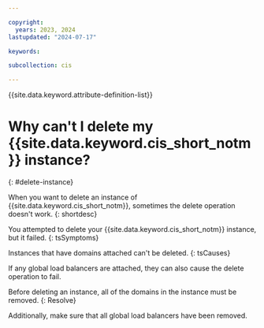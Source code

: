 ```yaml
---

copyright:
  years: 2023, 2024
lastupdated: "2024-07-17"

keywords:

subcollection: cis

---
```


{{site.data.keyword.attribute-definition-list}}

# Why can't I delete my {{site.data.keyword.cis_short_notm}} instance?
{: #delete-instance}

When you want to delete an instance of {{site.data.keyword.cis_short_notm}}, sometimes the delete operation doesn't work.
{: shortdesc}

You attempted to delete your {{site.data.keyword.cis_short_notm}} instance, but it failed.
{: tsSymptoms}

Instances that have domains attached can't be deleted.
{: tsCauses}

If any global load balancers are attached, they can also cause the delete operation to fail.

Before deleting an instance, all of the domains in the instance must be removed.
{: Resolve}

Additionally, make sure that all global load balancers have been removed.
